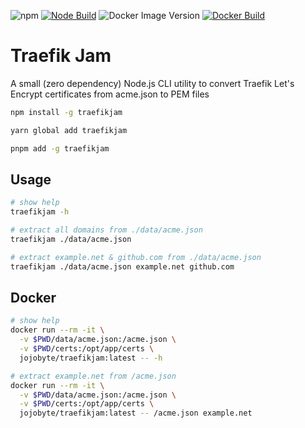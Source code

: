 
![npm](https://img.shields.io/npm/v/traefikjam)
[![Node Build](https://github.com/jojobyte/traefikjam/actions/workflows/node-build.yml/badge.svg)](https://github.com/jojobyte/traefikjam/actions/workflows/node-build.yml)
![Docker Image Version](https://img.shields.io/docker/v/jojobyte/traefikjam/latest?label=DockerHub)
[![Docker Build](https://github.com/jojobyte/traefikjam/actions/workflows/docker-build.yml/badge.svg)](https://github.com/jojobyte/traefikjam/actions/workflows/docker-build.yml)

# Traefik Jam

A small (zero dependency) Node.js CLI utility to convert Traefik Let's Encrypt certificates from acme.json to PEM files

```sh
npm install -g traefikjam

yarn global add traefikjam

pnpm add -g traefikjam
```

## Usage
```sh
# show help
traefikjam -h

# extract all domains from ./data/acme.json
traefikjam ./data/acme.json

# extract example.net & github.com from ./data/acme.json
traefikjam ./data/acme.json example.net github.com
```

## Docker
```sh
# show help
docker run --rm -it \
  -v $PWD/data/acme.json:/acme.json \
  -v $PWD/certs:/opt/app/certs \
  jojobyte/traefikjam:latest -- -h

# extract example.net from /acme.json
docker run --rm -it \
  -v $PWD/data/acme.json:/acme.json \
  -v $PWD/certs:/opt/app/certs \
  jojobyte/traefikjam:latest -- /acme.json example.net
```